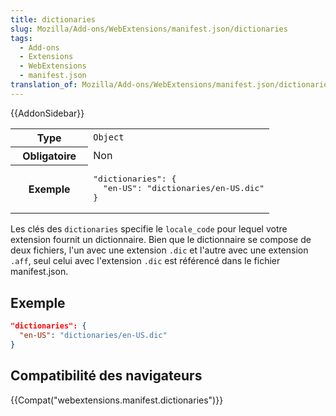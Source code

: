 ```yaml
---
title: dictionaries
slug: Mozilla/Add-ons/WebExtensions/manifest.json/dictionaries
tags:
  - Add-ons
  - Extensions
  - WebExtensions
  - manifest.json
translation_of: Mozilla/Add-ons/WebExtensions/manifest.json/dictionaries
---
```

{{AddonSidebar}}

<table class="standard-table">
  <tbody>
    <tr>
      <th scope="row" style="width: 30%">Type</th>
      <td><code>Object</code></td>
    </tr>
    <tr>
      <th scope="row">Obligatoire</th>
      <td>Non</td>
    </tr>
    <tr>
      <th scope="row">Exemple</th>
      <td>
        <pre class="brush: json">
"dictionaries": {
  "en-US": "dictionaries/en-US.dic"
}</pre
        >
      </td>
    </tr>
  </tbody>
</table>

Les clés des `dictionaries` specifie le `locale_code` pour lequel votre extension fournit un dictionnaire. Bien que le dictionnaire se compose de deux fichiers, l'un avec une extension  `.dic` et l'autre avec une extension `.aff`, seul celui avec l'extension `.dic` est référencé dans le fichier manifest.json.

## Exemple

```json
"dictionaries": {
  "en-US": "dictionaries/en-US.dic"
}
```

## Compatibilité des navigateurs

{{Compat("webextensions.manifest.dictionaries")}}
